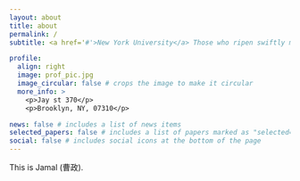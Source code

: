 ```yaml
---
layout: about
title: about
permalink: /
subtitle: <a href='#'>New York University</a> Those who ripen swiftly may find the harvest of true wisdom delayed.

profile:
  align: right
  image: prof_pic.jpg
  image_circular: false # crops the image to make it circular
  more_info: >
    <p>Jay st 370</p>
    <p>Brooklyn, NY, 07310</p>

news: false # includes a list of news items
selected_papers: false # includes a list of papers marked as "selected={true}"
social: false # includes social icons at the bottom of the page
---
```


This is Jamal (曹政).